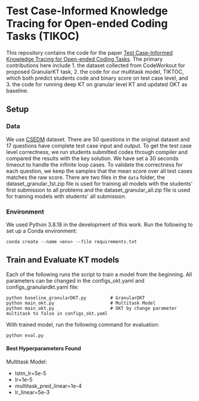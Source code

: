 # Test Case-Informed Knowledge Tracing for Open-ended Coding Tasks (TIKOC)
This repository contains the code for the paper <a href="https://arxiv.org/abs/2410.10829">Test Case-Informed Knowledge Tracing for Open-ended Coding Tasks</a>. The primary contributions here include 1. the dataset collected from CodeWorkout for proposed GranularKT task, 2. the code for our multitask model, TIKTOC, which both predict students code and binary score on test case level, and 3. the code for running deep KT on granular level KT and updated OKT as baseline. 

## Setup

### Data
We use [CSEDM](https://sites.google.com/ncsu.edu/csedm-dc-2021/) dataset. There are 50 questions in the original dataset and 17 questions have complete test case input and output. To get the test case level correctness, we run students submitted codes through compiler and compared the results with the key solution. We have set a 30 seconds timeout to handle the infinite loop cases. To validate the correctness for each question, we keep the samples that the mean score over all test cases matches the raw score. There are two files in the `data` folder, the dataset_granular_1st.zip file is used for training all models with the students' first submission to all problems and the dataset_granular_all.zip file is used for training models with students' all submission. 

### Environment
We used Python 3.8.18 in the development of this work. Run the following to set up a Conda environment:
```
conda create --name <env> --file requirements.txt
```

## Train and Evaluate KT models
Each of the following runs the script to train a model from the beginning. All parameters can be changed in the 
configs_okt.yaml and configs_granulardkt.yaml file:
```
python baseline_granularDKT.py         # GranularDKT
python main_okt.py                     # Multitask Model
python main_okt.py                     # OKT by change parameter multitask to false in configs_okt.yaml
```

With trained model, run the following command for evaluation: 
```
python eval.py
```


#### Best Hyperparameters Found

Multitask Model:
- lstm_lr=5e-5
- lr=1e-5
- multitask_pred_linear=1e-4
- lr_linear=5e-3

